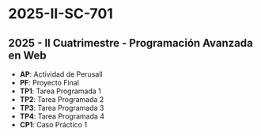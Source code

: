 # 2025-II-SC-701

## 2025 - II Cuatrimestre - Programación Avanzada en Web

- **AP**: Actividad de Perusall
- **PF**: Proyecto Final
- **TP1**: Tarea Programada 1
- **TP2**: Tarea Programada 2
- **TP3**: Tarea Programada 3
- **TP4**: Tarea Programada 4
- **CP1**: Caso Práctico 1
